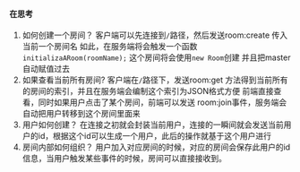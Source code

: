 #### 在思考

1. 如何创建一个房间？
客户端可以先连接到`/`路径，然后发送room:create 传入当前一个房间名
如此，在服务端将会触发一个函数`initializaARoom(roomName);` 这个房间将会使用`new Room`创建
并且把master自动赋值过去
2. 如果查看当前所有房间?
客户端在`/`路径下，发送room:get 方法得到当前所有的房间的索引，并且在服务端会编制这个索引为JSON格式方便
前端直接查看，同时如果用户点击了某个房间，前端可以发送 room:join事件，服务端会自动把用户转移到这个房间里面来
3. 用户如何创建？
在连接之初就会封装当前用户，连接的一瞬间就会发送当前用户的id，根据这个id可以生成一个用户，此后的操作就基于这个用户进行
4. 房间内部如何组织？
用户加入对应房间的时候，对应的房间会保存此用户的id信息，当用户触发某些事件的时候，房间可以直接接收到。